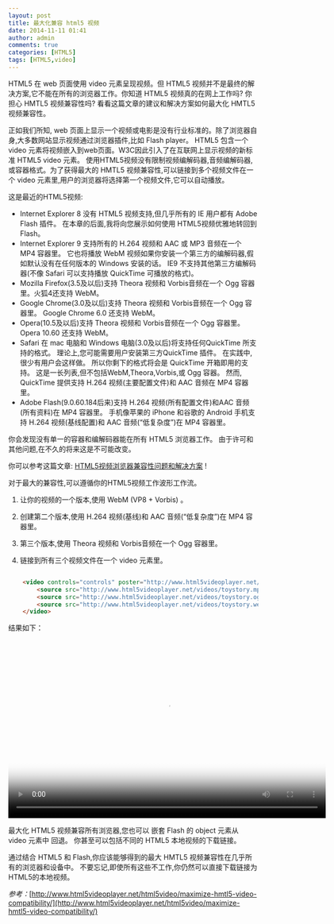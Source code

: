 ```yaml
---
layout: post
title: 最大化兼容 html5 视频
date: 2014-11-11 01:41
author: admin
comments: true
categories: [HTML5]
tags: [HTML5,video]
---
```


HTML5 在 web 页面使用 video 元素呈现视频。但 HTML5 视频并不是最终的解决方案,它不能在所有的浏览器工作。你知道 HTML5 视频真的在网上工作吗? 你担心 HMTL5 视频兼容性吗? 看看这篇文章的建议和解决方案如何最大化 HMTL5 视频兼容性。

<!-- more -->

正如我们所知, web 页面上显示一个视频或电影是没有行业标准的。除了浏览器自身,大多数网站显示视频通过浏览器插件,比如 Flash player。 HTML5 包含一个 video 元素将视频嵌入到web页面。W3C因此引入了在互联网上显示视频的新标准 HTML5 video 元素。 使用HTML5视频没有限制视频编解码器,音频编解码器,或容器格式。为了获得最大的 HMTL5 视频兼容性,可以链接到多个视频文件在一个 video 元素里,用户的浏览器将选择第一个视频文件,它可以自动播放。

这是最近的HTML5视频:

* Internet Explorer 8 没有 HTML5 视频支持,但几乎所有的 IE 用户都有 Adobe Flash 插件。 在本章的后面,我将向您展示如何使用 HTML5视频优雅地转回到 Flash。
* Internet Explorer 9 支持所有的 H.264 视频和 AAC 或 MP3 音频在一个 MP4 容器里。 它也将播放 WebM 视频如果你安装一个第三方的编解码器,假如默认没有在任何版本的 Windows 安装的话。 IE9 不支持其他第三方编解码器(不像 Safari 可以支持播放 QuickTime 可播放的格式)。
* Mozilla Firefox(3.5及以后)支持 Theora 视频和 Vorbis音频在一个 Ogg 容器里。火狐4还支持 WebM。
* Google Chrome(3.0及以后)支持 Theora 视频和 Vorbis音频在一个 Ogg 容器里。 Google Chrome 6.0 还支持 WebM。
* Opera(10.5及以后)支持 Theora 视频和 Vorbis音频在一个 Ogg 容器里。 Opera 10.60 还支持 WebM。
* Safari 在 mac 电脑和 Windows 电脑(3.0及以后)将支持任何QuickTime 所支持的格式。 理论上,您可能需要用户安装第三方QuickTime 插件。 在实践中,很少有用户会这样做。 所以你剩下的格式将会是 QuickTime 开箱即用的支持。 这是一长列表,但不包括WebM,Theora,Vorbis,或 Ogg 容器。 然而, QuickTime 提供支持 H.264 视频(主要配置文件)和 AAC 音频在 MP4 容器里。
* Adobe Flash(9.0.60.184后来)支持  H.264 视频(所有配置文件)和AAC 音频(所有资料)在 MP4 容器里。
手机像苹果的 iPhone 和谷歌的 Android 手机支持 H.264 视频(基线配置)和 AAC 音频(“低复杂度”)在 MP4 容器里。

你会发现没有单一的容器和编解码器能在所有 HTML5 浏览器工作。 由于许可和其他问题,在不久的将来这是不可能改变。

你可以参考这篇文章: [HTML5视频浏览器兼容性问题和解决方案](http://www.html5videoplayer.net/html5video/html5-video-browser-compatibility/) !

对于最大的兼容性,可以遵循你的HTML5视频工作波形工作流。

1. 让你的视频的一个版本,使用 WebM (VP8 + Vorbis) 。

2. 创建第二个版本,使用 H.264 视频(基线)和 AAC 音频(“低复杂度”)在 MP4 容器里。

3. 第三个版本,使用 Theora 视频和 Vorbis音频在一个 Ogg 容器里。

4. 链接到所有三个视频文件在一个 video 元素里。

```html

	<video controls="controls" poster="http://www.html5videoplayer.net/poster/toystory.jpg" width="640" height="360">
		<source src="http://www.html5videoplayer.net/videos/toystory.mp4" type="video/mp4" />
		<source src="http://www.html5videoplayer.net/videos/toystory.ogv" type="video/ogg" />
		<source src="http://www.html5videoplayer.net/videos/toystory.webm" type="video/webm" />
	</video>
```

结果如下：

<video controls="controls" poster="http://www.html5videoplayer.net/poster/toystory.jpg" width="640" height="360">
<source src="http://www.html5videoplayer.net/videos/toystory.mp4" type="video/mp4" />
<source src="http://www.html5videoplayer.net/videos/toystory.ogv" type="video/ogg" />
<source src="http://www.html5videoplayer.net/videos/toystory.webm" type="video/webm" />
</video>

最大化 HTML5 视频兼容所有浏览器,您也可以 嵌套 Flash 的 object 元素从 video 元素中 回退。 你甚至可以包括不同的 HTML5 本地视频的下载链接。

通过结合 HTML5 和 Flash,你应该能够得到的最大 HMTL5 视频兼容性在几乎所有的浏览器和设备中。 不要忘记,即使所有这些不工作,你仍然可以直接下载链接为HTML5的本地视频。

*参考：*[http://www.html5videoplayer.net/html5video/maximize-hmtl5-video-compatibility/](http://www.html5videoplayer.net/html5video/maximize-hmtl5-video-compatibility/)

